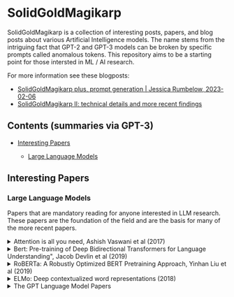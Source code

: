# SolidGoldMagikarp

SolidGoldMagikarp is a collection of interesting posts, papers, and blog posts about various Artificial Intelligence models. The name stems from the intriguing fact that GPT-2 and GPT-3 models can be broken by specific prompts called anomalous tokens. This repository aims to be a starting point for those intersted in ML / AI research.

For more information see these blogposts:

- [SolidGoldMagikarp plus, prompt generation | Jessica Rumbelow, 2023-02-06](https://www.lesswrong.com/posts/aPeJE8bSo6rAFoLqg/solidgoldmagikarp-plus-prompt-generation)
- [SolidGoldMagikarp II: technical details and more recent findings](https://www.lesswrong.com/posts/Ya9LzwEbfaAMY8ABo/solidgoldmagikarp-ii-technical-details-and-more-recent)

## Contents (summaries via GPT-3)

- [Interesting Papers](#interesting-papers)

  - [Large Language Models ](#large-language-models)

  <!-- - [Video](#video) -->

## Interesting Papers

### Large Language Models

Papers that are mandatory reading for anyone interested in LLM research. These papers are the foundation of the field and are the basis for many of the more recent papers.

<details>
<summary>Attention is all you need, Ashish Vaswani et al (2017)
</summary>

&nbsp;

[Link to Paper](https://arxiv.org/abs/1706.03762)

"Attention is All You Need" is a paper published in 2017 that proposed a new architecture for neural machine translation. The architecture, called the Transformer, introduced the concept of self-attention mechanisms, which allows the model to weigh the importance of each input element in a sequence when making predictions.

Before the Transformer, most neural machine translation models relied on recurrent neural networks (RNNs), which processed sequences by updating a hidden state over time. The problem with RNNs is that they have difficulty handling long sequences, as the hidden state becomes diluted with each step.

The Transformer solves this problem by using self-attention mechanisms, which allow the model to focus on the most important elements of the input sequence at each step. This allows the Transformer to process input sequences in parallel, making it much more efficient than traditional RNNs.

In addition to its use in machine translation, the Transformer architecture has since been applied to a wide range of natural language processing tasks, including text classification, text generation, and named entity recognition.

</details>

<details>
<summary>Bert: Pre-training of Deep Bidirectional Transformers for Language Understanding", Jacob Devlin et al (2019)
</summary>

&nbsp;

[Link to Paper](https://arxiv.org/abs/1810.04805)

BERT (Bidirectional Encoder Representations from Transformers) is a pre-trained deep learning model developed by Google that is designed for natural language processing tasks. BERT was introduced in a paper called "Pre-training of Deep Bidirectional Transformers for Language Understanding" in 2018.

The main idea behind BERT is to pre-train a deep neural network on large amounts of text data, allowing it to learn the patterns and relationships between words in a language. Once pre-trained, the model can then be fine-tuned on specific NLP tasks, such as sentiment analysis, question answering, and named entity recognition.

BERT stands out from other NLP models in several ways. Firstly, it is a bidirectional model, meaning that it considers the context of a word from both its left and right context, rather than just its left context like traditional language models. Secondly, BERT uses a Transformer architecture, which is based on self-attention mechanisms, allowing it to weigh the importance of each input element in a sequence.

The pre-training step of BERT allows it to learn general knowledge about the language, such as the meaning of words and how words are related to each other. This makes BERT well-suited for a wide range of NLP tasks and has led to significant improvements in performance on many benchmarks.

</details>

<details>
<summary> RoBERTa: A Robustly Optimized BERT Pretraining Approach, Yinhan Liu et al (2019) </summary>

&nbsp;

[Link to Paper](https://arxiv.org/abs/1907.11692)

"RoBERTa: A Robustly Optimized BERT Pretraining Approach" is a research paper published in 2019 by researchers at Facebook AI. The paper introduces a new language model called RoBERTa, which is based on the popular BERT (Bidirectional Encoder Representations from Transformers) language model.

BERT was a breakthrough in the field of NLP (natural language processing) as it was able to achieve state-of-the-art results on many NLP tasks. However, the authors of the RoBERTa paper noticed that BERT was not optimized to its full potential and found several areas where it could be improved.

RoBERTa addresses these issues by making several changes to the training process of BERT. These changes include using a much larger training corpus, removing certain training data augmentation methods, and training for a longer period of time.

The results of the RoBERTa model were extremely promising, showing significant improvements over the original BERT model on a number of NLP tasks. This made RoBERTa one of the most popular language models used by NLP researchers and practitioners.

</details>

<details>
<summary>ELMo: Deep contextualized word representations (2018)
</summary>

&nbsp;

[Link to Paper](https://arxiv.org/abs/1802.05365)

ELMo, or Embeddings from Language Models, is a deep learning model for generating contextualized word representations, introduced in a paper called "Deep contextualized word representations" in 2018. ELMo is unique in its ability to generate word representations that take into account the context in which a word is used.

In traditional word embedding models, such as word2vec or GloVe, each word is represented by a fixed-length vector, regardless of the context in which it is used. This can be a limitation, as words can have multiple meanings depending on the context in which they are used.

ELMo solves this problem by representing words as a combination of character-based embeddings and context-sensitive representations learned from a deep bidirectional language model. The language model is trained on a large corpus of text and is able to generate representations that take into account the surrounding words and sentence structure.

These context-sensitive representations are then concatenated with the character-based embeddings to form a final representation for each word. The resulting ELMo representations have been shown to significantly improve performance on a wide range of NLP tasks, including named entity recognition, sentiment analysis, and text classification.

</details>


<details>
  <summary>The GPT Language Model Papers</summary>
The following are three research papers from OpenAI that describe the development and results of the Generative Pre-Training Transformer (GPT) language models for natural language processing (NLP) tasks.

## GPT: Generative Pre-Training from Language Models, Alec Radford et al (2018)

[Link to Paper](https://s3-us-west-2.amazonaws.com/openai-assets/research-covers/language-unsupervised/language_understanding_paper.pdf)

This paper introduces GPT, a deep learning model that specializes in performing NLP tasks, such as text generation, translation, and question answering. It is known for its ability to perform these tasks with high accuracy after seeing only a few examples, a property known as "few-shot learning".

## GPT-2: Language Models are Unsupervised Multitask Learners, Alec Radford et al (2019)

[Link to Paper](https://d4mucfpksywv.cloudfront.net/better-language-models/language-models.pdf)

This paper describes the GPT-2 language model, a state-of-the-art unsupervised deep learning model for NLP tasks. The model is capable of performing a variety of NLP tasks, such as text generation, translation, and question-answering, with high accuracy and only a few examples. This is attributed to its massive scale, diverse training data, and its ability to learn from patterns in the data and generalize to new tasks.

## GPT-3: Language Models are Few-Shot Learners, Alec Radford et al (2020)

[Link to Paper](https://arxiv.org/abs/2005.14165)

This paper describes GPT-3, a deep learning model that uses unsupervised learning to perform a wide range of NLP tasks, such as text generation, language translation, and question-answering. GPT-3 can perform these tasks with high accuracy after seeing only a few examples, a property known as few-shot learning. This is attributed to its massive scale, diverse training data, and its ability to learn from patterns in the data and generalize to new tasks.

</details>

<!-- 
- [Learning representations by back-propagating errors, Rumelhart et al (1986)](https://www.nature.com/articles/323533a0)

  "Learning representations by back-propagating errors" is a seminal paper in the field of machine learning published in 1986 by Rumelhart et al. The paper introduces the backpropagation algorithm, which is a method for training neural networks that is still widely used today.

  The backpropagation algorithm is a supervised learning method that uses gradient descent to train neural networks. It is based on the idea that the error of a neural network can be decomposed into the errors of its constituent layers, which can be calculated using the chain rule of differentiation. The algorithm then uses these errors to update the weights of the network in a way that minimizes the error.

  The backpropagation algorithm has been widely adopted in machine learning and has been the foundation of many state-of-the-art models, including OpenAI's GPT series of models. The paper has been highly influential and has received numerous citations, making it one of the most impactful papers in machine learning in recent years.

- [Sequence to Sequence Learning with Neural Networks, Sutskever et al (2014)](https://arxiv.org/abs/1409.3215)

  Sequence to Sequence Learning with Neural Networks" is a 2014 paper by Ilya Sutskever et al. that introduces a neural network architecture for performing sequence-to-sequence (Seq2Seq) tasks, such as machine translation and text summarization.

  The Seq2Seq architecture consists of two main components: an encoder network and a decoder network. The encoder network processes the input sequence and generates a fixed-length vector representation, known as the context vector, that summarizes the information in the input. The decoder network then uses the context vector to generate the output sequence.

  The authors show that the Seq2Seq architecture can be trained end-to-end using supervised learning, making it a powerful tool for NLP tasks. They also demonstrate that the architecture can be improved by incorporating attention mechanisms, which allow the decoder network to focus on different parts of the input sequence at different times.

  Overall, this paper introduced the Seq2Seq architecture and established it as a cornerstone of NLP research. The Seq2Seq architecture has been widely adopted and remains a popular choice for NLP tasks due to its simplicity, effectiveness, and versatility.

- [Long Short-term Memory, Hochreiter & Schmidhuber (1997)](https://www.bioinf.jku.at/publications/older/2604.pdf)

  The unreasonable effectiveness of Recurrent Neural Network" is a seminal paper in the field of machine learning published in 1997 by Hochreiter & Schmidhuber. The paper introduces the Long Short-Term Memory (LSTM) architecture, which is a type of recurrent neural network (RNN) designed for sequence modeling tasks such as machine translation and text generation.

  The key idea behind the LSTM architecture is the use of a memory cell, which is a vector that stores information about the input sequence. The LSTM architecture is trained to update the memory cell in a way that allows it to store information about the input sequence and use this information to generate the output sequence.

- [Reinforcement Learning: An Introduction, Sutton & Barto (2018)](http://incompleteideas.net/book/the-book-2nd.html)

  "Reinforcement Learning: An Introduction" is a book by Richard S. Sutton and Andrew G. Barto, first published in 2018, that provides an introduction to the field of reinforcement learning (RL). RL is a subfield of machine learning that deals with the problem of decision-making in an environment where an agent must learn from its own experiences to maximize a reward signal.

  The book covers the fundamental concepts and algorithms of RL, including Markov decision processes, value functions, and policy gradient methods. The authors also discuss advanced topics, such as deep reinforcement learning, multi-agent RL, and inverse reinforcement learning.

  Throughout the book, the authors use concrete examples and intuitive explanations to make the concepts accessible to a wide audience. They also provide mathematical foundations and derivations to support the algorithms, making the book suitable for researchers and practitioners alike.

  Overall, "Reinforcement Learning: An Introduction" is a comprehensive and accessible resource for anyone interested in learning about RL. The book has become a seminal reference in the field and is widely regarded as one of the best introductory texts on RL. -->
